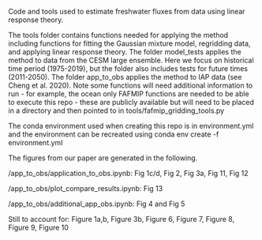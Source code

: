 Code and tools used to estimate freshwater fluxes from data using linear response theory. 


The tools folder contains functions needed for applying the method including functions for fitting the Gaussian mixture model, regridding data, and applying linear response theory. The folder model_tests applies the method to data from the CESM large ensemble. Here we focus on historical time period (1975-2019), but the folder also includes tests for future times (2011-2050). The folder app_to_obs applies the method to IAP data (see Cheng et al. 2020). Note some functions will need additional information to run - for example, the ocean only FAFMIP functions are needed to be able to execute this repo - these are publicly available but will need to be placed in a directory and then pointed to in tools/fafmip_gridding_tools.py

The conda environment used when creating this repo is in environment.yml and the environment can be recreated using conda env create -f environment.yml

The figures from our paper are generated in the following.

/app_to_obs/application_to_obs.ipynb: Fig 1c/d, Fig 2, Fig 3a, Fig 11, Fig 12

/app_to_obs/plot_compare_results.ipynb: Fig 13

/app_to_obs/additional_app_obs.ipynb: Fig 4 and Fig 5


Still to account for:
Figure 1a,b, Figure 3b, Figure 6, Figure 7, Figure 8, Figure 9, Figure 10

